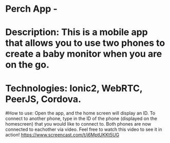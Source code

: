 # Perch App - 

# Description: This is a mobile app that allows you to use two phones to create a baby monitor when you are on the go.

# Technologies: Ionic2, WebRTC, PeerJS, Cordova.

#How to use: Open the app, and the home screen will display an ID. 
To connect to another phone, type in the ID of the phone (displayed on the homescreen) that you would like to connect to. 
Both phones are now connected to eachother via video. Feel free to watch this video to see it in action! https://www.screencast.com/t/j6MptUKKt5UG
